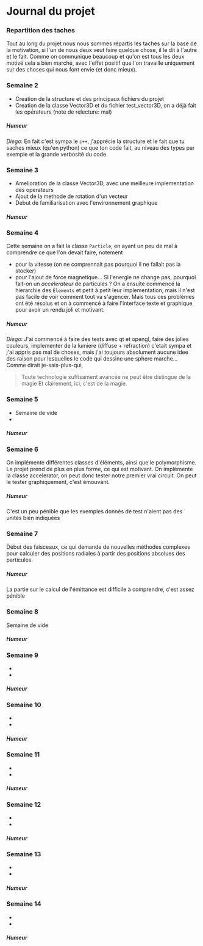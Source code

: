 # Journal du projet

### Repartition des taches
Tout au long du projet nous nous sommes répartis les taches sur la base de la motivation,
si l'un de nous deux veut faire quelque chose, il le dit à l'autre et le fait. Comme on
communique beaucoup et qu'on est tous les deux motivé cela a bien marché, avec l'effet positif
que l'on travaille uniquement sur des choses qui nous font envie (et donc mieux).

### Semaine 2

 - Creation de la structure et des principaux fichiers du projet
 - Creation de la classe Vector3D et du fichier test_vector3D, on
	a déjà fait les opérateurs (note de relecture: mal)
##### Humeur
*Diego*: En fait c'est sympa le `c++`, j'apprécie la structure et le fait que tu saches
mieux (qu'en python) ce que ton code fait, au niveau des types par exemple et la
grande verbosité du code.


### Semaine 3
 - Amelioration de la classe Vector3D, avec une meilleure implementation des operateurs
 - Ajout de la methode de rotation d'un vecteur
 - Debut de familiarisation avec l'environnement graphique

##### Humeur

### Semaine 4
Cette semaine on a fait la classe `Particle`, en ayant un peu de mal à comprendre ce que l'on devait faire,
 notement
 - pour la vitesse (on ne comprennait pas pourquoi il ne fallait pas la stocker)
 - pour l'ajout de force magnetique... Si l'energie ne change pas, pourquoi fait-on un *accélerateur* de particules ?
On a ensuite commencé la hierarchie des `Elements` et  petit à petit leur implementation, mais il n'est pas facile
de voir comment tout va s'agencer.
Mais tous ces problèmes ont été résolus et on à commencé à faire
l'interface texte et graphique pour avoir un rendu joli et motivant.

##### Humeur

*Diego*: J'ai commencé à faire des tests avec qt et opengl, faire des jolies
couleurs, implementer de la lumiere (diffuse + refraction) c'etait sympa et
j'ai appris pas mal de choses, mais j'ai toujours absolument aucune idee des
raison pour lesquelles le code qui dessine une sphere marche... Comme dirait
je-sais-plus-qui,
> Toute technologie suffisament avancée ne peut être distingue de la magie
Et clairement, ici, c'est de la magie.


### Semaine 5
 - Semaine de vide
 -
##### Humeur



### Semaine 6
On implémente différentes classes d'éléments, ainsi que le polymorphisme.
Le projet prend de plus en plus forme, ce qui est motivant.
On implémente la classe accelerator, on peut donc tester
notre premier vrai circuit. On peut le tester graphiquement, c'est
émouvant.
##### Humeur
C'est un peu pénible que les exemples donnés de test n'aient pas
des unités bien indiquées


### Semaine 7
Début des faisceaux, ce qui demande de nouvelles méthodes complexes
pour calculer des positions radiales à partir des positions absolues
des particules.
##### Humeur
La partie sur le calcul de l'émittance est difficile à comprendre,
c'est assez pénible


### Semaine 8
Semaine de vide

##### Humeur



### Semaine 9
 -
 -
##### Humeur



### Semaine 10
 -
 -
##### Humeur



### Semaine 11
 -
 -
##### Humeur



### Semaine 12
 -
 -
##### Humeur



### Semaine 13
 -
 -
##### Humeur



### Semaine 14
 -
 -
##### Humeur


